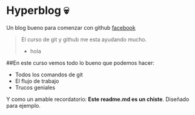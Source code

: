 # Hyperblog 💀
Un blog bueno para comenzar con github [facebook](www.facebook.com)
>El curso de git y github me esta ayudando mucho.
> - hola

##En este curso vemos todo lo bueno que podemos hacer:
* Todos los comandos de git
* El flujo de trabajo
* Trucos geniales

Y como un amable recordatorio: **Este readme.md es un chiste**. Diseñado para ejemplo. 